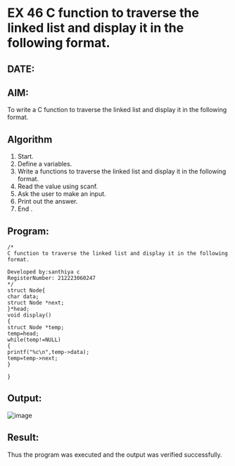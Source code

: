 # EX 46 C function to traverse the linked list and display it in the following format.
## DATE:
## AIM:
To write a C function to traverse the linked list and display it in the following format.

## Algorithm
1. Start. 
2. Define a variables. 
3. Write a functions to traverse the linked list and display it in the following format. 
4. Read the value using scanf. 
5. Ask the user to make an input. 
6. Print out the answer. 
7. End .   

## Program:
```
/*
C function to traverse the linked list and display it in the following format.

Developed by:santhiya c 
RegisterNumber: 212223060247 
*/
struct Node{ 
char data; 
struct Node *next; 
}*head;  
void display() 
{ 
struct Node *temp; 
temp=head; 
while(temp!=NULL) 
{ 
printf("%c\n",temp->data); 
temp=temp->next; 
} 
 
}
```

## Output:

![image](https://github.com/user-attachments/assets/1ac698c9-e830-4a5a-88be-4b2c5ca19022)



## Result:
Thus the program was executed and the output was verified successfully.
